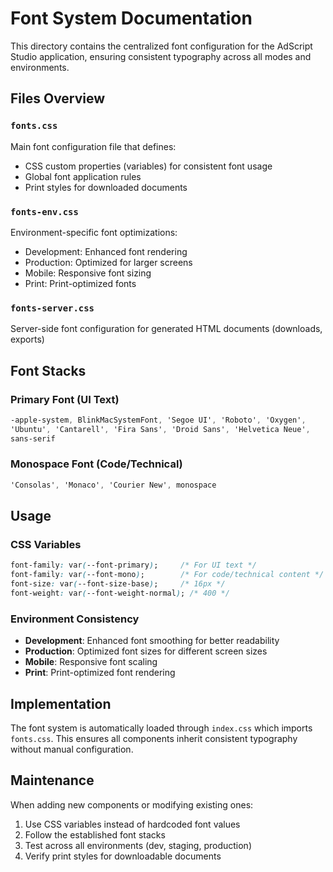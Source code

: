 # Font System Documentation

This directory contains the centralized font configuration for the AdScript Studio application, ensuring consistent typography across all modes and environments.

## Files Overview

### `fonts.css`
Main font configuration file that defines:
- CSS custom properties (variables) for consistent font usage
- Global font application rules
- Print styles for downloaded documents

### `fonts-env.css`
Environment-specific font optimizations:
- Development: Enhanced font rendering
- Production: Optimized for larger screens
- Mobile: Responsive font sizing
- Print: Print-optimized fonts

### `fonts-server.css`
Server-side font configuration for generated HTML documents (downloads, exports)

## Font Stacks

### Primary Font (UI Text)
```css
-apple-system, BlinkMacSystemFont, 'Segoe UI', 'Roboto', 'Oxygen',
'Ubuntu', 'Cantarell', 'Fira Sans', 'Droid Sans', 'Helvetica Neue',
sans-serif
```

### Monospace Font (Code/Technical)
```css
'Consolas', 'Monaco', 'Courier New', monospace
```

## Usage

### CSS Variables
```css
font-family: var(--font-primary);     /* For UI text */
font-family: var(--font-mono);        /* For code/technical content */
font-size: var(--font-size-base);     /* 16px */
font-weight: var(--font-weight-normal); /* 400 */
```

### Environment Consistency
- **Development**: Enhanced font smoothing for better readability
- **Production**: Optimized font sizes for different screen sizes
- **Mobile**: Responsive font scaling
- **Print**: Print-optimized font rendering

## Implementation

The font system is automatically loaded through `index.css` which imports `fonts.css`. This ensures all components inherit consistent typography without manual configuration.

## Maintenance

When adding new components or modifying existing ones:
1. Use CSS variables instead of hardcoded font values
2. Follow the established font stacks
3. Test across all environments (dev, staging, production)
4. Verify print styles for downloadable documents
